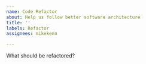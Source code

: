 ```yaml
---
name: Code Refactor
about: Help us follow better software architecture
title: ''
labels: Refactor
assignees: mikekenn

---
```


What should be refactored?

